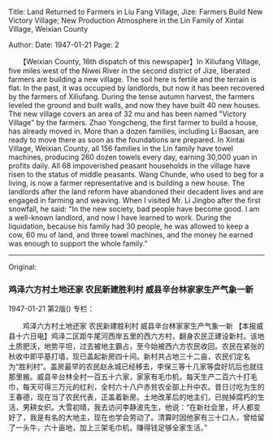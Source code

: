 Title: Land Returned to Farmers in Liu Fang Village, Jize: Farmers Build New Victory Village; New Production Atmosphere in the Lin Family of Xintai Village, Weixian County

Author: 
Date: 1947-01-21
Page: 2

　　【Weixian County, 16th dispatch of this newspaper】In Xiliufang Village, five miles west of the Niwei River in the second district of Jize, liberated farmers are building a new village. The soil here is fertile and the terrain is flat. In the past, it was occupied by landlords, but now it has been recovered by the farmers of Xiliufang. During the tense autumn harvest, the farmers leveled the ground and built walls, and now they have built 40 new houses. The new village covers an area of 32 mu and has been named "Victory Village" by the farmers. Zhao Yongcheng, the first farmer to build a house, has already moved in. More than a dozen families, including Li Baosan, are ready to move there as soon as the foundations are prepared. In Xintai Village, Weixian County, all 156 families in the Lin family have towel machines, producing 260 dozen towels every day, earning 30,000 yuan in profits daily. All 68 impoverished peasant households in the village have risen to the status of middle peasants. Wang Chunde, who used to beg for a living, is now a farmer representative and is building a new house. The landlords after the land reform have abandoned their decadent lives and are engaged in farming and weaving. When I visited Mr. Li Jingbo after the first snowfall, he said: "In the new society, bad people have become good. I am a well-known landlord, and now I have learned to work. During the liquidation, because his family had 30 people, he was allowed to keep a cow, 60 mu of land, and three towel machines, and the money he earned was enough to support the whole family."



<hr /> 

Original: 


### 鸡泽六方村土地还家  农民新建胜利村  威县辛台林家家生产气象一新

1947-01-21
第2版()
专栏：

　　鸡泽六方村土地还家
    农民新建胜利村
    威县辛台林家家生产气象一新
    【本报威县十六日电】鸡泽二区距牛尾河西岸五里的西六方村，翻身农民正建设新村。该地土质肥沃，地势平坦，过去被地主霸占，至今始被西六方农民收回。农民在紧张的秋收中即平基打墙，现已盖起新房四十间。新村共占地三十二亩，农民们定名为“胜利村”。盖房最早的农民赵永城已经移去，李保三等十几家等盘好坑后也就往那里搬。威县辛台林全村一百五十六家，家家有毛巾机，每天生产二百六十打毛巾，每天可得三万元的红利，全村六十八户赤贫农全部上升中农。昔日讨吃为生的王春德，现在当了农民代表，正盖着新房。土地改革后的地主们，已抛掉腐朽的生活，男耕女织。大雪初晴，我去访问李静波先生，他说：“在新社会里，坏人都变好了，我是有名的大地主，现在也学会劳动了。清算时因他家有三十口人，曾给留了一头牛，六十亩地，加上三架毛巾机，赚得钱足够全家生活。”
